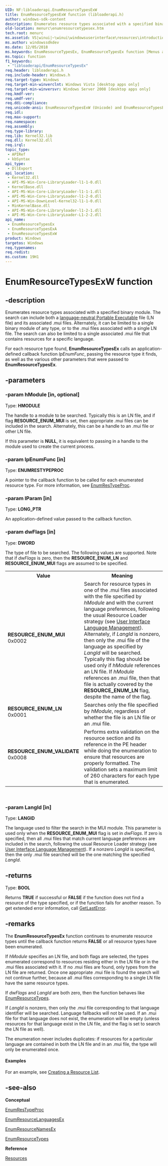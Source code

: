 ```yaml
---
UID: NF:libloaderapi.EnumResourceTypesExW
title: EnumResourceTypesExW function (libloaderapi.h)
author: windows-sdk-content
description: Enumerates resource types associated with a specified binary module.
old-location: menurc\enumresourcetypesex.htm
tech.root: menurc
ms.assetid: VS|winui|~\winui\windowsuserinterface\resources\introductiontoresources\resourcereference\resourcefunctions\enumresourcetypesex.htm
ms.author: windowssdkdev
ms.date: 12/05/2018
ms.keywords: EnumResourceTypesEx, EnumResourceTypesEx function [Menus and Other Resources], EnumResourceTypesExA, EnumResourceTypesExW, RESOURCE_ENUM_LN, RESOURCE_ENUM_MUI, RESOURCE_ENUM_VALIDATE, _win32_EnumResourceTypesEx, _win32_enumresourcetypesex_cpp, libloaderapi/EnumResourceTypesEx, libloaderapi/EnumResourceTypesExA, libloaderapi/EnumResourceTypesExW, menurc.enumresourcetypesex, winui._win32_enumresourcetypesex
ms.topic: function
f1_keywords: 
 - "libloaderapi/EnumResourceTypesEx"
req.header: libloaderapi.h
req.include-header: Windows.h
req.target-type: Windows
req.target-min-winverclnt: Windows Vista [desktop apps only]
req.target-min-winversvr: Windows Server 2008 [desktop apps only]
req.kmdf-ver: 
req.umdf-ver: 
req.ddi-compliance: 
req.unicode-ansi: EnumResourceTypesExW (Unicode) and EnumResourceTypesExA (ANSI)
req.idl: 
req.max-support: 
req.namespace: 
req.assembly: 
req.type-library: 
req.lib: Kernel32.lib
req.dll: Kernel32.dll
req.irql: 
topic_type:
 - APIRef
 - kbSyntax
api_type:
 - DllExport
api_location:
 - Kernel32.dll
 - API-MS-Win-Core-LibraryLoader-l1-1-0.dll
 - KernelBase.dll
 - API-MS-Win-Core-LibraryLoader-l1-1-1.dll
 - API-MS-Win-Core-LibraryLoader-l1-2-0.dll
 - API-MS-Win-DownLevel-Kernel32-l1-1-0.dll
 - MinKernelBase.dll
 - API-MS-Win-Core-Libraryloader-l1-2-1.dll
 - API-MS-Win-Core-LibraryLoader-L1-2-2.dll
api_name:
 - EnumResourceTypesEx
 - EnumResourceTypesExA
 - EnumResourceTypesExW
product: Windows
targetos: Windows
req.typenames: 
req.redist: 
ms.custom: 19H1
---
```


# EnumResourceTypesExW function


## -description


Enumerates resource types associated with a specified binary module. The search can include both a <a href="https://docs.microsoft.com/windows/desktop/Intl/mui-resource-management">language-neutral Portable Executable</a> file (LN file) and its associated .mui files. Alternately, it can be limited to a single binary module of any type, or to the .mui files associated with a single LN file. The search can also be limited to a single associated .mui file that contains resources for a specific language.

      

For each resource type found, <b>EnumResourceTypesEx</b> calls an application-defined callback function <i>lpEnumFunc</i>, passing the resource type it finds, as well as the various other parameters that were passed to <b>EnumResourceTypesEx</b>.


## -parameters




### -param hModule [in, optional]

Type: <b>HMODULE</b>

The handle to a module to be searched. Typically this is an LN file, and if flag <b>RESOURCE_ENUM_MUI</b> is set, then appropriate .mui files can be included in the search. Alternately, this can be a handle to an .mui file or other LN file.

If this parameter is <b>NULL</b>, it is equivalent to passing in a handle to the module used to create the current process.


### -param lpEnumFunc [in]

Type: <b>ENUMRESTYPEPROC</b>

A pointer to the callback function to be called for each enumerated resource type. For more information, see <a href="https://msdn.microsoft.com/98f957a8-18c7-46f3-989c-b2a019dff33f">EnumResTypeProc</a>.


### -param lParam [in]

Type: <b>LONG_PTR</b>

An application-defined value passed to the callback function.


### -param dwFlags [in]

Type: <b>DWORD</b>

The type of file to be searched. The following values are supported. Note that if <i>dwFlags</i> is zero, then the <b>RESOURCE_ENUM_LN</b> and <b>RESOURCE_ENUM_MUI</b>  flags are assumed to be specified.

<table>
<tr>
<th>Value</th>
<th>Meaning</th>
</tr>
<tr>
<td width="40%"><a id="RESOURCE_ENUM_MUI"></a><a id="resource_enum_mui"></a><dl>
<dt><b>RESOURCE_ENUM_MUI</b></dt>
<dt>0x0002</dt>
</dl>
</td>
<td width="60%">
Search for resource types in one of the .mui files associated with the file specified by <i>hModule</i> and with the current language preferences, following the usual Resource Loader strategy (see <a href="https://docs.microsoft.com/windows/desktop/Intl/user-interface-language-management">User Interface Language Management</a>). Alternately, if <i>LangId</i> is nonzero, then only the .mui file of the language as specified by <i>LangId</i> will be searched. Typically this flag should be used only if <i>hModule</i> references an LN file. If <i>hModule</i> references an .mui file, then that file is actually covered by the <b>RESOURCE_ENUM_LN</b> flag, despite the name of the flag.

</td>
</tr>
<tr>
<td width="40%"><a id="RESOURCE_ENUM_LN"></a><a id="resource_enum_ln"></a><dl>
<dt><b>RESOURCE_ENUM_LN</b></dt>
<dt>0x0001</dt>
</dl>
</td>
<td width="60%">
Searches only the file specified by <i>hModule</i>, regardless of whether the file is an LN file or an .mui file.

</td>
</tr>
<tr>
<td width="40%"><a id="RESOURCE_ENUM_VALIDATE"></a><a id="resource_enum_validate"></a><dl>
<dt><b>RESOURCE_ENUM_VALIDATE</b></dt>
<dt>0x0008</dt>
</dl>
</td>
<td width="60%">
Performs extra validation on the resource section and its reference in the PE header while doing the enumeration to ensure that resources are properly formatted. The validation sets a maximum limit of 260 characters for each type that is enumerated.

</td>
</tr>
</table>
 


### -param LangId [in]

Type: <b>LANGID</b>

The language used to filter the search in the MUI module. This parameter is used only when the <b>RESOURCE_ENUM_MUI</b> flag is set in <i>dwFlags</i>. If zero is specified, then all .mui files that match current language preferences are included in the search, following the usual Resource Loader strategy (see <a href="https://docs.microsoft.com/windows/desktop/Intl/user-interface-language-management">User Interface Language Management</a>). If a nonzero <i>LangId</i> is specified, then the only .mui file searched will be the one matching the specified <i>LangId</i>.


## -returns



Type: <b>BOOL</b>

Returns <b>TRUE</b> if successful or <b>FALSE</b> if the function does not find a resource of the type specified, or if the function fails for another reason. To get extended error information, call <a href="https://docs.microsoft.com/windows/desktop/api/errhandlingapi/nf-errhandlingapi-getlasterror">GetLastError</a>.




## -remarks



The <b>EnumResourceTypesEx</b> function continues to enumerate resource types until the callback function returns <b>FALSE</b> or all resource types have been enumerated.

If <i>hModule</i> specifies an LN file, and both flags are selected, the types enumerated correspond to resources residing either in the LN file or in the .mui files associated with it. If no .mui files are found, only types from the LN file are returned. Once one appropriate .mui file is found the search will not continue further, because all .mui files corresponding to a single LN file have the same resource types.

If <i>dwFlags</i> and <i>LangId</i> are both zero, then the function behaves like <a href="https://msdn.microsoft.com/51a22bbf-e834-434e-8a2f-9d172d02b228">EnumResourceTypes</a>.

If <i>LangId</i> is nonzero, then only the .mui file corresponding to that language identifier will be searched. Language fallbacks will not be used. If an .mui file for that language does not exist, the enumeration will be empty (unless resources for that language exist in the LN file, and the flag is set to search the LN file as well).

The enumeration never includes duplicates: if resources for a particular language are contained in both the LN file and in an .mui file, the type will only be enumerated once.


#### Examples

For an example, see <a href="https://docs.microsoft.com/windows-hardware/drivers/wdf/creating-a-resource-requirements-list">Creating a Resource List</a>.

<div class="code"></div>



## -see-also




<b>Conceptual</b>



<a href="https://msdn.microsoft.com/98f957a8-18c7-46f3-989c-b2a019dff33f">EnumResTypeProc</a>



<a href="https://msdn.microsoft.com/9c857f1b-019c-4066-958a-bff7bc1f5de2">EnumResourceLanguagesEx</a>



<a href="https://msdn.microsoft.com/d392c913-d71c-47fc-9b11-2688731d13e7">EnumResourceNamesEx</a>



<a href="https://msdn.microsoft.com/51a22bbf-e834-434e-8a2f-9d172d02b228">EnumResourceTypes</a>



<b>Reference</b>



<a href="https://msdn.microsoft.com/ff321356-c999-4021-a537-fbe863996e24">Resources</a>
 

 

